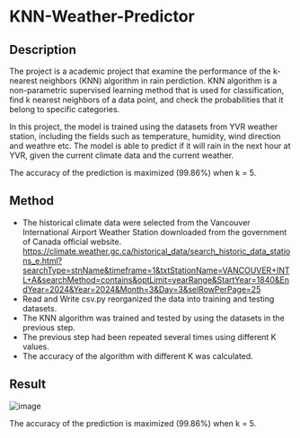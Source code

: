 # KNN-Weather-Predictor
## Description

The project is a academic project that examine the performance of the k-nearest neighbors (KNN) algorithm in rain perdiction.
KNN algorithm is a non-parametric supervised learning method that is used for classification, find k nearest neighbors of a data point, and check the probabilities that it belong to specific categories.

In this project, the model is trained using the datasets from YVR weather station, including the fields such as temperature, humidity, wind direction and weathre etc.
The model is able to predict if it will rain in the next hour at YVR, given the current climate data and the current weather.

The accuracy of the prediction is maximized (99.86%) when k = 5.

## Method
- The historical climate data were selected from the Vancouver International Airport Weather Station downloaded from the government of Canada official website. https://climate.weather.gc.ca/historical_data/search_historic_data_stations_e.html?searchType=stnName&timeframe=1&txtStationName=VANCOUVER+INTL+A&searchMethod=contains&optLimit=yearRange&StartYear=1840&EndYear=2024&Year=2024&Month=3&Day=3&selRowPerPage=25
- Read and Write csv.py reorganized the data into training and testing datasets.
- The KNN algorithm was trained and tested by using the datasets in the previous step.
- The previous step had been repeated several times using different K values.
- The accuracy of the algorithm with different K was calculated.

## Result
![image](https://github.com/Leonartinus/KNN-Weather-Predictor/assets/124462427/4e726f07-b828-4de5-a1e2-1ed6eeea754a)


The accuracy of the prediction is maximized (99.86%) when k = 5.
